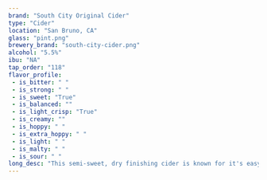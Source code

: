 ```yaml
---
brand: "South City Original Cider"
type: "Cider"
location: "San Bruno, CA"
glass: "pint.png"
brewery_brand: "south-city-cider.png"
alcohol: "5.5%"
ibu: "NA"
tap_order: "118"
flavor_profile:
 - is_bitter: " "
 - is_strong: " "
 - is_sweet: "True"
 - is_balanced: ""
 - is_light_crisp: "True"
 - is_creamy: ""
 - is_hoppy: " "
 - is_extra_hoppy: " "
 - is_light: " "
 - is_malty: " "
 - is_sour: " "
long_desc: "This semi-sweet, dry finishing cider is known for it's easy drinkability without being overly sweet."
---
```

